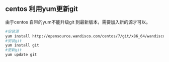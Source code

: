 ## centos 利用yum更新git
由于centos 自带的yum不能升级git 到最新版本，需要加入新的源才可以。

```bash
#安装源
yum install http://opensource.wandisco.com/centos/7/git/x86_64/wandisco-git-release-7-2.noarch.rpm
#安装git
yum install git
#更新git
yum update git
```

